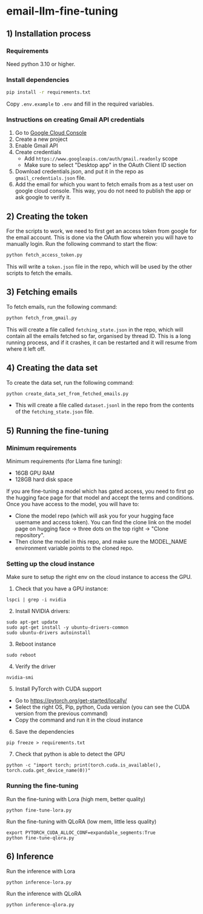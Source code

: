 # email-llm-fine-tuning

## 1) Installation process

### Requirements

Need python 3.10 or higher.

### Install dependencies
```bash
pip install -r requirements.txt
```

Copy `.env.example` to `.env` and fill in the required variables.

### Instructions on creating Gmail API credentials

1. Go to [Google Cloud Console](https://console.cloud.google.com/)
2. Create a new project
3. Enable Gmail API
4. Create credentials
    - Add `https://www.googleapis.com/auth/gmail.readonly` scope
    - Make sure to select "Desktop app" in the OAuth Client ID section
5. Download credentials.json, and put it in the repo as `gmail_credentials.json` file.
6. Add the email for which you want to fetch emails from as a test user on google cloud console. This way, you do not need to publish the app or ask google to verify it.

## 2) Creating the token

For the scripts to work, we need to first get an access token from google for the email account. This is done via the OAuth flow wherein you will have to manually login. Run the following command to start the flow:

```bash
python fetch_access_token.py
```

This will write a `token.json` file in the repo, which will be used by the other scripts to fetch the emails.

## 3) Fetching emails

To fetch emails, run the following command:

```bash
python fetch_from_gmail.py
```

This will create a file called `fetching_state.json` in the repo, which will contain all the emails fetched so far, organised by thread ID. This is a long running process, and if it crashes, it can be restarted and it will resume from where it left off.

## 4) Creating the data set

To create the data set, run the following command:

```bash
python create_data_set_from_fetched_emails.py
```

- This will create a file called `dataset.jsonl` in the repo from the contents of the `fetching_state.json` file.

## 5) Running the fine-tuning

### Minimum requirements

Minimum requirements (for Llama fine tuning):
- 16GB GPU RAM
- 128GB hard disk space

If you are fine-tuning a model which has gated access, you need to first go the hugging face page for that model and accept the terms and conditions. Once you have access to the model, you will have to:
- Clone the model repo (which will ask you for your hugging face username and access token). You can find the clone link on the model page on hugging face -> three dots on the top right -> "Clone repository".
- Then clone the model in this repo, and make sure the MODEL_NAME environment variable points to the cloned repo.

### Setting up the cloud instance
Make sure to setup the right env on the cloud instance to access the GPU.

1. Check that you have a GPU instance:
```
lspci | grep -i nvidia
```

2. Install NVIDIA drivers:
```
sudo apt-get update
sudo apt-get install -y ubuntu-drivers-common
sudo ubuntu-drivers autoinstall
```

3. Reboot instance
```
sudo reboot
```

4. Verify the driver
```
nvidia-smi
```

5. Install PyTorch with CUDA support
- Go to https://pytorch.org/get-started/locally/
- Select the right OS, Pip, python, Cuda version (you can see the CUDA version from the previous command)
- Copy the command and run it in the cloud instance

6. Save the dependencies
```
pip freeze > requirements.txt
```

7. Check that python is able to detect the GPU
```
python -c "import torch; print(torch.cuda.is_available(), torch.cuda.get_device_name(0))"
```

### Running the fine-tuning

Run the fine-tuning with Lora (high mem, better quality)
```
python fine-tune-lora.py
```

Run the fine-tuning with QLoRA (low mem, little less quality)
```
export PYTORCH_CUDA_ALLOC_CONF=expandable_segments:True
python fine-tune-qlora.py
```

## 6) Inference

Run the inference with Lora
```
python inference-lora.py
```

Run the inference with QLoRA
```
python inference-qlora.py
```

